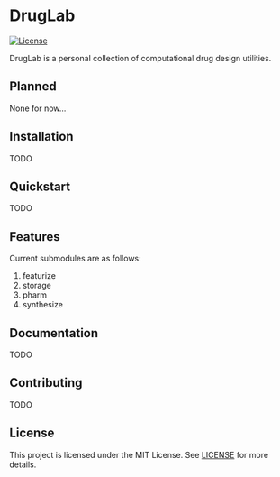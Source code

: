 # DrugLab

[![License](https://img.shields.io/badge/license-MIT-blue)](LICENSE)

DrugLab is a personal collection of computational drug design utilities.

## Planned
None for now...

## Installation
TODO

## Quickstart
TODO

## Features
Current submodules are as follows:
1. featurize
2. storage
3. pharm
4. synthesize

## Documentation
TODO

## Contributing
TODO

## License
This project is licensed under the MIT License. See [LICENSE](./LICENSE) for more details.


